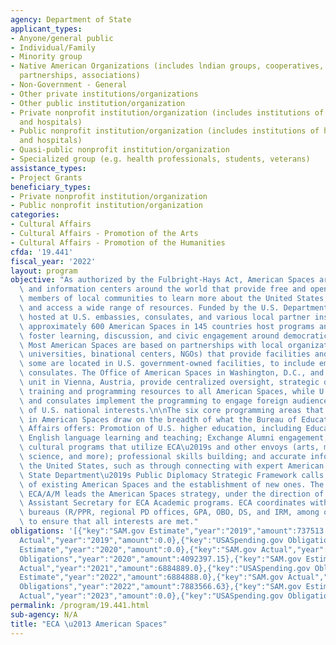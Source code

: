 ```yaml
---
agency: Department of State
applicant_types:
- Anyone/general public
- Individual/Family
- Minority group
- Native American Organizations (includes lndian groups, cooperatives, corporations,
  partnerships, associations)
- Non-Government - General
- Other private institutions/organizations
- Other public institution/organization
- Private nonprofit institution/organization (includes institutions of higher education
  and hospitals)
- Public nonprofit institution/organization (includes institutions of higher education
  and hospitals)
- Quasi-public nonprofit institution/organization
- Specialized group (e.g. health professionals, students, veterans)
assistance_types:
- Project Grants
beneficiary_types:
- Private nonprofit institution/organization
- Public nonprofit institution/organization
categories:
- Cultural Affairs
- Cultural Affairs - Promotion of the Arts
- Cultural Affairs - Promotion of the Humanities
cfda: '19.441'
fiscal_year: '2022'
layout: program
objective: "As authorized by the Fulbright-Hays Act, American Spaces are cultural\
  \ and information centers around the world that provide free and open access for\
  \ members of local communities to learn more about the United States, develop skills,\
  \ and access a wide range of resources. Funded by the U.S. Department of State and\
  \ hosted at U.S. embassies, consulates, and various local partner institutions,\
  \ approximately 600 American Spaces in 145 countries host programs and events that\
  \ foster learning, discussion, and civic engagement around democratic principles.\
  \ Most American Spaces are based on partnerships with local organizations (libraries,\
  \ universities, binational centers, NGOs) that provide facilities and staff, but\
  \ some are located in U.S. government-owned facilities, to include embassies or\
  \ consulates. The Office of American Spaces in Washington, D.C., and its training\
  \ unit in Vienna, Austria, provide centralized oversight, strategic direction, funding,\
  \ training and programming resources to all American Spaces, while U.S. embassies\
  \ and consulates implement the programming to engage foreign audiences in support\
  \ of U.S. national interests.\n\nThe six core programming areas that take place\
  \ in American Spaces draw on the breadth of what the Bureau of Educational and Cultural\
  \ Affairs offers: Promotion of U.S. higher education, including EducationUSA advising;\
  \ English language learning and teaching; Exchange Alumni engagement; strategic\
  \ cultural programs that utilize ECA\u2019s and other envoys (arts, music, sports,\
  \ science, and more); professional skills building; and accurate information about\
  \ the United States, such as through connecting with expert American speakers. The\
  \ State Department\u2019s Public Diplomacy Strategic Framework calls for the revitalization\
  \ of existing American Spaces and the establishment of new ones. The Director of\
  \ ECA/A/M leads the American Spaces strategy, under the direction of the Deputy\
  \ Assistant Secretary for ECA Academic programs. ECA coordinates with other Department\
  \ bureaus (R/PPR, regional PD offices, GPA, OBO, DS, and IRM, among others) as appropriate\
  \ to ensure that all interests are met."
obligations: '[{"key":"SAM.gov Estimate","year":"2019","amount":737513.0},{"key":"SAM.gov
  Actual","year":"2019","amount":0.0},{"key":"USASpending.gov Obligations","year":"2019","amount":2498976.0},{"key":"SAM.gov
  Estimate","year":"2020","amount":0.0},{"key":"SAM.gov Actual","year":"2020","amount":3703333.0},{"key":"USASpending.gov
  Obligations","year":"2020","amount":4092397.15},{"key":"SAM.gov Estimate","year":"2021","amount":3703333.0},{"key":"SAM.gov
  Actual","year":"2021","amount":6884889.0},{"key":"USASpending.gov Obligations","year":"2021","amount":7863105.12},{"key":"SAM.gov
  Estimate","year":"2022","amount":6884888.0},{"key":"SAM.gov Actual","year":"2022","amount":7166696.0},{"key":"USASpending.gov
  Obligations","year":"2022","amount":7883566.63},{"key":"SAM.gov Estimate","year":"2023","amount":7166696.0},{"key":"SAM.gov
  Actual","year":"2023","amount":0.0},{"key":"USASpending.gov Obligations","year":"2023","amount":1587783.28}]'
permalink: /program/19.441.html
sub-agency: N/A
title: "ECA \u2013 American Spaces"
---
```


